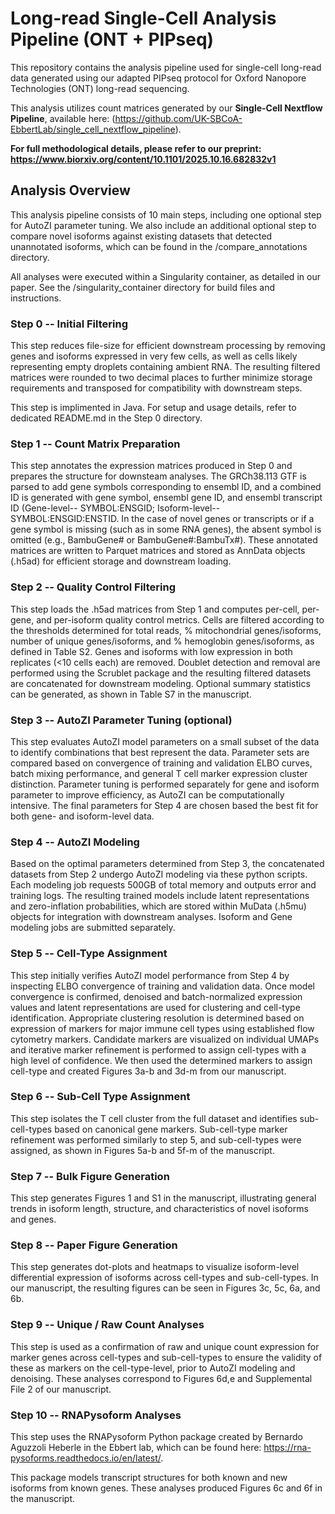 # Long-read Single-Cell Analysis Pipeline (ONT + PIPseq)

This repository contains the analysis pipeline used for single-cell long-read data generated using our adapted PIPseq protocol for Oxford Nanopore Technologies (ONT) long-read sequencing. 

This analysis utilizes count matrices generated by our **Single-Cell Nextflow Pipeline**, available here: (https://github.com/UK-SBCoA-EbbertLab/single_cell_nextflow_pipeline).

**For full methodological details, please refer to our preprint: https://www.biorxiv.org/content/10.1101/2025.10.16.682832v1**

## Analysis Overview
This analysis pipeline consists of 10 main steps, including one optional step for AutoZI parameter tuning. We also include an additional optional step to compare novel isoforms against existing datasets that detected unannotated isoforms, which can be found in the /compare_annotations directory. 

All analyses were executed within a Singularity container, as detailed in our paper. See the /singularity_container directory for build files and instructions.

### Step 0 -- Initial Filtering
This step reduces file-size for efficient downstream processing by removing genes and isoforms expressed in very few cells, as well as cells likely representing empty droplets containing ambient RNA. The resulting filtered matrices were rounded to two decimal places to further minimize storage requirements and transposed for compatibility with downstream steps. 

This step is implimented in Java. For setup and usage details, refer to dedicated README.md in the Step 0 directory.

### Step 1 -- Count Matrix Preparation
This step annotates the expression matrices produced in Step 0 and prepares the structure for downsteam analyses. The GRCh38.113 GTF is parsed to add gene symbols corresponding to ensembl ID, and a combined ID  is generated with gene symbol, ensembl gene ID, and ensembl transcript ID (Gene-level-- SYMBOL:ENSGID; Isoform-level--SYMBOL:ENSGID:ENSTID. In the case of novel genes or transcripts or if a gene symbol is missing (such as in some RNA genes), the absent symbol is omitted (e.g., BambuGene# or BambuGene#:BambuTx#). These annotated matrices are written to Parquet matrices and stored as AnnData objects (.h5ad) for efficient storage and downstream loading.

### Step 2 -- Quality Control Filtering
This step loads the .h5ad matrices from Step 1 and computes per-cell, per-gene, and per-isoform quality control metrics. Cells are filtered according to the thresholds determined for total reads, % mitochondrial genes/isoforms, number of unique genes/isoforms, and % hemoglobin genes/isoforms, as defined in Table S2. Genes and isoforms with low expression in both replicates (<10 cells each) are removed. Doublet detection and removal are performed using the Scrublet package and the resulting filtered datasets are concatenated for downstream modeling. Optional summary statistics can be generated, as shown in Table S7 in the manuscript.

### Step 3 -- AutoZI Parameter Tuning (optional)
This step evaluates AutoZI model parameters on a small subset of the data to identify combinations that best represent the data. Parameter sets are compared based on convergence of training and validation ELBO curves, batch mixing performance, and general T cell marker expression cluster distinction. Parameter tuning is performed separately for gene and isoform parameter to improve efficiency, as AutoZI can be computationally intensive. The final parameters for Step 4 are chosen based the best fit for both gene- and isoform-level data.

### Step 4 -- AutoZI Modeling
Based on the optimal parameters determined from Step 3, the concatenated datasets from Step 2 undergo AutoZI modeling via these python scripts. Each modeling job requests 500GB of total memory and outputs error and training logs. The resulting trained models include latent representations and zero-inflation probabilities, which are stored within MuData (.h5mu) objects for integration with downstream analyses. Isoform and Gene modeling jobs are submitted separately. 

### Step 5 -- Cell-Type Assignment
This step initially verifies AutoZI model performance from Step 4 by inspecting ELBO convergence of training and validation data. Once model convergence is confirmed, denoised and batch-normalized expression values and latent representations are used for clustering and cell-type identification. Appropriate clustering resolution is determined based on expression of markers for major immune cell types using established flow cytometry markers. Candidate markers are visualized on individual UMAPs and iterative marker refinement is performed to assign cell-types with a high level of confidence. We then used the determined markers to assign cell-type and created Figures 3a-b and 3d-m from our manuscript. 

### Step 6 -- Sub-Cell Type Assignment
This step isolates the T cell cluster from the full dataset and identifies sub-cell-types based on canonical gene markers. Sub-cell-type marker refinement was performed similarly to step 5, and sub-cell-types were assigned, as shown in Figures 5a-b and 5f-m of the manuscript. 

### Step 7 -- Bulk Figure Generation
This step generates Figures 1 and S1 in the manuscript, illustrating general trends in isoform length, structure, and characteristics of novel isoforms and genes.

### Step 8 -- Paper Figure Generation
This step generates dot-plots and heatmaps to visualize isoform-level differential expression of isoforms across cell-types and sub-cell-types. In our manuscript, the resulting figures can be seen in Figures 3c, 5c, 6a, and 6b. 

### Step 9 -- Unique / Raw Count Analyses
This step is used as a confirmation of raw and unique count expression for marker genes across cell-types and sub-cell-types to ensure the validity of these as markers on the cell-type-level, prior to AutoZI modeling and denoising. These analyses correspond to Figures 6d,e and Supplemental File 2 of our manuscript. 

### Step 10 -- RNAPysoform Analyses
This step uses the RNAPysoform Python package created by Bernardo Aguzzoli Heberle in the Ebbert lab, which can be found here: https://rna-pysoforms.readthedocs.io/en/latest/. 

This package models transcript structures for both known and new isoforms from known genes. These analyses produced Figures 6c and 6f in the manuscript.  
